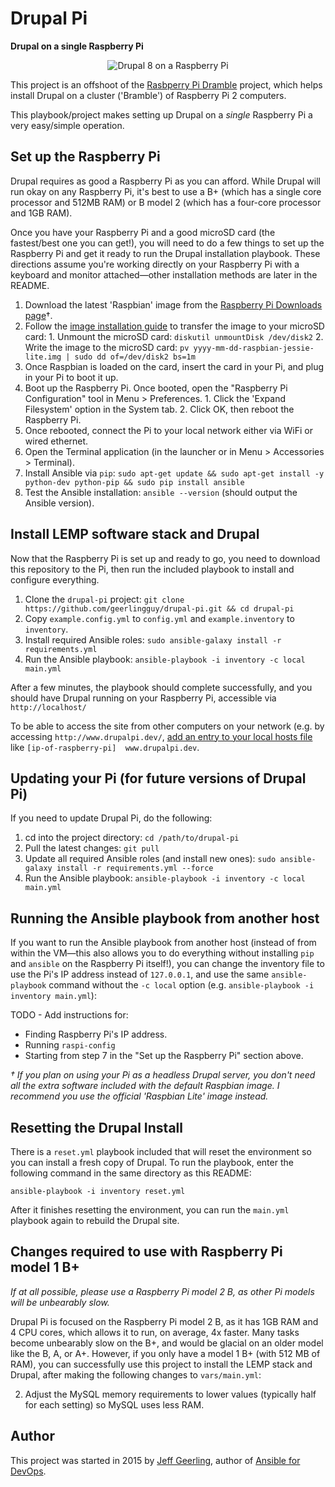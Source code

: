 # Drupal Pi

**Drupal on a single Raspberry Pi**

<p align="center"><img src="https://raw.githubusercontent.com/geerlingguy/drupal-pi/master/images/drupal-pi-model-2.jpg" alt="Drupal 8 on a Raspberry Pi" /></p>

This project is an offshoot of the [Rasbperry Pi Dramble](https://github.com/geerlingguy/raspberry-pi-dramble) project, which helps install Drupal on a cluster ('Bramble') of Raspberry Pi 2 computers.

This playbook/project makes setting up Drupal on a _single_ Raspberry Pi a very easy/simple operation.

## Set up the Raspberry Pi

Drupal requires as good a Raspberry Pi as you can afford. While Drupal will run okay on any Raspberry Pi, it's best to use a B+ (which has a single core processor and 512MB RAM) or B model 2 (which has a four-core processor and 1GB RAM).

Once you have your Raspberry Pi and a good microSD card (the fastest/best one you can get!), you will need to do a few things to set up the Raspberry Pi and get it ready to run the Drupal installation playbook. These directions assume you're working directly on your Raspberry Pi with a keyboard and monitor attached—other installation methods are later in the README.

  1. Download the latest 'Raspbian' image from the [Raspberry Pi Downloads page](https://www.raspberrypi.org/downloads/)†.
  2. Follow the [image installation guide](https://www.raspberrypi.org/documentation/installation/installing-images/README.md) to transfer the image to your microSD card:
    1. Unmount the microSD card: `diskutil unmountDisk /dev/disk2`
    2. Write the image to the microSD card: `pv yyyy-mm-dd-raspbian-jessie-lite.img | sudo dd of=/dev/disk2 bs=1m`
  3. Once Raspbian is loaded on the card, insert the card in your Pi, and plug in your Pi to boot it up.
  4. Boot up the Raspberry Pi. Once booted, open the "Raspberry Pi Configuration" tool in Menu > Preferences.
    1. Click the 'Expand Filesystem' option in the System tab.
    2. Click OK, then reboot the Raspberry Pi.
  5. Once rebooted, connect the Pi to your local network either via WiFi or wired ethernet.
  6. Open the Terminal application (in the launcher or in Menu > Accessories > Terminal).
  7. Install Ansible via `pip`: `sudo apt-get update && sudo apt-get install -y python-dev python-pip && sudo pip install ansible`
  8. Test the Ansible installation: `ansible --version` (should output the Ansible version).

## Install LEMP software stack and Drupal

Now that the Raspberry Pi is set up and ready to go, you need to download this repository to the Pi, then run the included playbook to install and configure everything.

  1. Clone the `drupal-pi` project: `git clone https://github.com/geerlingguy/drupal-pi.git && cd drupal-pi`
  2. Copy `example.config.yml` to `config.yml` and `example.inventory` to `inventory`.
  3. Install required Ansible roles: `sudo ansible-galaxy install -r requirements.yml`
  4. Run the Ansible playbook: `ansible-playbook -i inventory -c local main.yml`

After a few minutes, the playbook should complete successfully, and you should have Drupal running on your Raspberry Pi, accessible via `http://localhost/`

To be able to access the site from other computers on your network (e.g. by accessing `http://www.drupalpi.dev/`, [add an entry to your local hosts file](http://www.rackspace.com/knowledge_center/article/how-do-i-modify-my-hosts-file) like `[ip-of-raspberry-pi]  www.drupalpi.dev`.

## Updating your Pi (for future versions of Drupal Pi)

If you need to update Drupal Pi, do the following:

  1. cd into the project directory: `cd /path/to/drupal-pi`
  2. Pull the latest changes: `git pull`
  3. Update all required Ansible roles (and install new ones): `sudo ansible-galaxy install -r requirements.yml --force`
  4. Run the Ansible playbook: `ansible-playbook -i inventory -c local main.yml`

## Running the Ansible playbook from another host

If you want to run the Ansible playbook from another host (instead of from within the VM—this also allows you to do everything without installing `pip` and `ansible` on the Raspberry Pi itself!), you can change the inventory file to use the Pi's IP address instead of `127.0.0.1`, and use the same `ansible-playbook` command without the `-c local` option (e.g. `ansible-playbook -i inventory main.yml`):

TODO - Add instructions for:
  - Finding Raspberry Pi's IP address.
  - Running `raspi-config`
  - Starting from step 7 in the "Set up the Raspberry Pi" section above.

*† If you plan on using your Pi as a headless Drupal server, you don't need all the extra software included with the default Raspbian image. I recommend you use the official 'Raspbian Lite' image instead.*

## Resetting the Drupal Install

There is a `reset.yml` playbook included that will reset the environment so you can install a fresh copy of Drupal. To run the playbook, enter the following command in the same directory as this README:

    ansible-playbook -i inventory reset.yml

After it finishes resetting the environment, you can run the `main.yml` playbook again to rebuild the Drupal site.

## Changes required to use with Raspberry Pi model 1 B+

*If at all possible, please use a Raspberry Pi model 2 B, as other Pi models will be unbearably slow.*

Drupal Pi is focused on the Raspberry Pi model 2 B, as it has 1GB RAM and 4 CPU cores, which allows it to run, on average, 4x faster. Many tasks become unbearably slow on the B+, and would be glacial on an older model like the B, A, or A+. However, if you only have a model 1 B+ (with 512 MB of RAM), you can successfully use this project to install the LEMP stack and Drupal, after making the following changes to `vars/main.yml`:

  2. Adjust the MySQL memory requirements to lower values (typically half for each setting) so MySQL uses less RAM.

## Author

This project was started in 2015 by [Jeff Geerling](http://jeffgeerling.com/), author of [Ansible for DevOps](http://ansiblefordevops.com/).
